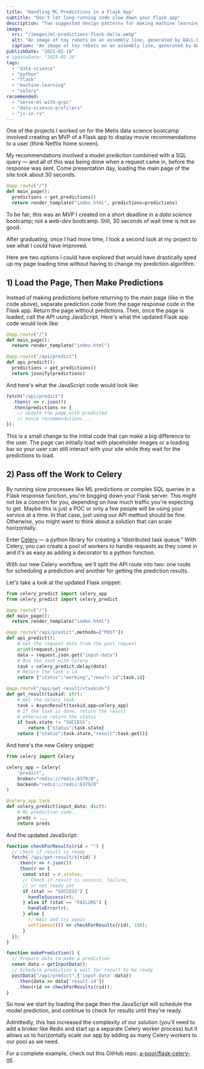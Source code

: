 ```yaml
---
title: "Handling ML Predictions in a Flask App"
subtitle: "Don't let long-running code slow down your Flask app"
description: "Two suggested design patterns for making machine learning predictions (or handling other long-running tasks) in Flask apps by adding API routes and Celery."
image:
  src: "/images/ml-predictions-flask-dalle.webp"
  alt: "An image of toy robots on an assembly line, generated by DALL-E."
  caption: "An image of toy robots on an assembly line, generated by DALL-E."
publishDate: "2021-02-18"
# updateDate: "2023-02-16"
tags:
  - "data-science"
  - "python"
  - "flask"
  - "machine-learning"
  - "celery"
recommended:
  - "serve-ml-with-grpc"
  - "data-science-profilers"
  - "js-in-rs"
---
```


One of the projects I worked on for the Metis data science bootcamp involved creating an MVP of a Flask app to display movie recommendations to a user (think Netflix home screen).

My recommendations involved a model prediction combined with a SQL query — and all of this was being done when a request came in, before the response was sent. Come presentation day, loading the main page of the site took about 30 seconds.

```py
@app.route("/")
def main_page():
  predictions = get_predictions()
  return render_template("index.html", predictions=predictions) 
```

To be fair, this was an MVP I created on a short deadline in a _data science_ bootcamp; not a _web-dev_ bootcamp. Still, 30 seconds of wait time is not so good.

After graduating, once I had more time, I took a second look at my project to see what I could have improved.

Here are two options I could have explored that would have drastically sped up my page loading time without having to change my prediction algorithm.

## 1) Load the Page, Then Make Predictions

Instead of making predictions before returning to the main page (like in the code above), separate prediction code from the page response code in the Flask app. Return the page without predictions. Then, once the page is loaded, call the API using JavaScript. Here's what the updated Flask app code would look like:

```py
@app.route("/")
def main_page():
  return render_template("index.html")

@app.route("/api/predict")
def api_predict():
  predictions = get_predictions()
  return jsonify(predictions)
```

And here's what the JavaScript code would look like:

```js
fetch("/api/predict")
  .then(r => r.json())
  .then(predictions => {
    // Update the page with predicted
    // movie recommendations...
});
```

This is a small change to the initial code that can make a big difference to the user. The page can initially load with placeholder images or a loading bar so your user can still interact with your site while they wait for the predictions to load.

## 2) Pass off the Work to Celery

By running slow processes like ML predictions or complex SQL queries in a Flask response function, you're bogging down your Flask server. This might not be a concern for you, depending on how much traffic you're expecting to get. Maybe this is just a POC or only a few people will be using your service at a time. In that case, just using our API method should be fine. Otherwise, you might want to think about a solution that can scale horizontally.

Enter [Celery](https://docs.celeryproject.org/en/stable) — a python library for creating a “distributed task queue.” With Celery, you can create a pool of workers to handle requests as they come in and it's as easy as adding a decorator to a python function.

With our new Celery workflow, we'll split the API route into two: one route for scheduling a prediction and another for getting the prediction results.

Let's take a look at the updated Flask snippet:

```py
from celery_predict import celery_app
from celery_predict import celery_predict

@app.route("/")
def main_page():
  return render_template("index.html")

@app.route("/api/predict",methods=["POST"])
def api_predict():
    # Get the request data from the post request
    print(request.json)
    data = request.json.get("input-data")
    # Run the task with Celery
    task = celery_predict.delay(data)
    # Return the task's id
    return {"status":"working","result-id":task.id}

@app.route("/api/get-result/<taskid>")
def get_result(taskid: str):
    # Get the celery task
    task = AsyncResult(taskid,app=celery_app)
    # If the task is done, return the result
    # otherwise return the status
    if task.state != "SUCCESS":
        return {"status":task.state}
    return {"status":task.state,"result":task.get()} 
```

And here's the new Celery snippet:

```py
from celery import Celery

celery_app = Celery(
    "predict",
    broker="redis://redis:6379/0",
    backend="redis://redis:6379/0"
)

@celery_app.task
def celery_predict(input_data: dict):
    # ML prediction code...
    preds = ...
    return preds
```

And the updated JavaScript:

```js
function checkForResults(rid = "") {
  // Check if result is ready
  fetch(`/api/get-result/${rid}`)
    .then(r => r.json())
    .then(r => {
      const stat = r.status;
      // Check if result is success, failure,
      // or not ready yet
      if (stat == "SUCCESS") {
        handleSuccess(r);
      } else if (stat == "FAILURE") {
        handleError(r);
      } else {
        // Wait and try again
        setTimeout(() => checkForResults(rid), 100);
      }
  });
}

function makePrediction() {
  // Prepare data to make a prediction
  const data = getInputData();
  // Schedule prediction & wait for result to be ready
  postData("/api/predict",{'input-data':data})
    .then(data => data['result-id'])
    .then(rid => checkForResults(rid));	
}
```

So now we start by loading the page then the JavaScript will schedule the model prediction, and continue to check for results until they're ready.

Admittedly, this has increased the complexity of our solution (you'll need to add a broker like Redis and start up a separate Celery worker process) but it allows us to horizontally scale our app by adding as many Celery workers to our pool as we need.

For a complete example, check out this GitHub repo: [a-poor/flask-celery-ml](https://github.com/a-poor/flask-celery-ml).

